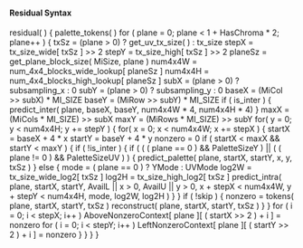 #### Residual Syntax

<div class="syntax">
residual( ) {
    palette_tokens( )
    for ( plane = 0; plane < 1 + HasChroma * 2; plane++ ) {
        txSz = (plane > 0) ? get_uv_tx_size( ) : tx_size
        stepX = tx_size_wide[ txSz ] >> 2
        stepY = tx_size_high[ txSz ] >> 2
        planeSz = get_plane_block_size( MiSize, plane )
        num4x4W = num_4x4_blocks_wide_lookup[ planeSz ]
        num4x4H = num_4x4_blocks_high_lookup[ planeSz ]
        subX = (plane > 0) ? subsampling_x : 0
        subY = (plane > 0) ? subsampling_y : 0
        baseX = (MiCol >> subX) * MI_SIZE
        baseY = (MiRow >> subY) * MI_SIZE
        if ( is_inter ) {
            predict_inter( plane, baseX, baseY,
                           num4x4W * 4, num4x4H * 4)
        }
        maxX = (MiCols * MI_SIZE) >> subX
        maxY = (MiRows * MI_SIZE) >> subY
        for( y = 0; y < num4x4H; y += stepY ) {
            for( x = 0; x < num4x4W; x += stepX ) {
                startX = baseX + 4 * x
                startY = baseY + 4 * y
                nonzero = 0
                if ( startX < maxX && startY < maxY ) {
                    if ( !is_inter ) {
                        if ( ( ( plane == 0 ) && PaletteSizeY ) ||
                             ( ( plane != 0 ) && PaletteSizeUV ) ) {
                            predict_palette( plane, startX, startY, x, y, txSz )
                        } else {
                            mode = ( plane == 0 ) ? YMode : UVMode
                            log2W = tx_size_wide_log2[ txSz ]
                            log2H = tx_size_high_log2[ txSz ]
                            predict_intra( plane, startX, startY,
                                           AvailL || x > 0,
                                           AvailU || y > 0,
                                           x + stepX < num4x4W,
                                           y + stepY < num4x4H,
                                           mode, 
                                           log2W, log2H )
                        }
                    }
                    if ( !skip ) {
                        nonzero = tokens( plane, startX, startY,
                                          txSz )
                        reconstruct( plane, startX, startY, txSz )
                    }
                }
                for ( i = 0; i < stepX; i++ )
                    AboveNonzeroContext[ plane ][ ( startX >> 2 ) + i ] = nonzero
                for ( i = 0; i < stepY; i++ )    
                    LeftNonzeroContext[ plane ][ ( startY >> 2 ) + i ] = nonzero
            }
        }
    }
}
</div>

